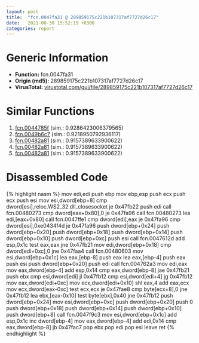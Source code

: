 ```yaml
---
layout: post
title:  "fcn.0047fa31 @ 289859175c221b107317af7727d26c17"
date:   2021-08-30 15:52:19 +0300
categories: report
---
```


# Generic Information
- **Function:** fcn.0047fa31
- **Origin (md5):** 289859175c221b107317af7727d26c17
- **VirusTotal:** [virustotal.com/gui/file/289859175c221b107317af7727d26c17][virustotal_ref]



# Similar Functions

1. [fcn.0044785f][similar_1_ref] (sim.: 0.9286423006379565)
2. [fcn.0049b6c7][similar_2_ref] (sim.: 0.9218950792936117)
3. [fcn.00482a81][similar_3_ref] (sim.: 0.9157389633900622)
4. [fcn.00482a81][similar_4_ref] (sim.: 0.9157389633900622)
5. [fcn.00482a81][similar_5_ref] (sim.: 0.9157389633900622)


# Disassembled Code

{% highlight nasm %}
mov edi,edi
push ebp
mov ebp,esp
push ecx
push ecx
push esi
mov esi,dword[ebp+8]
cmp dword[esi],reloc.WS2_32.dll_closesocket
je 0x47fb22
push edi
call fcn.00480273
cmp dword[eax+0x80],0
je 0x47fa96
call fcn.00480273
lea edi,[eax+0x80]
call fcn.0047ffe1
cmp dword[edi],eax
je 0x47fa96
cmp dword[esi],0xe0434f4d
je 0x47fa96
push dword[ebp+0x24]
push dword[ebp+0x20]
push dword[ebp+0x18]
push dword[ebp+0x14]
push dword[ebp+0x10]
push dword[ebp+0xc]
push esi
call fcn.0047612d
add esp,0x1c
test eax,eax
jne 0x47fb21
mov edi,dword[ebp+0x18]
cmp dword[edi+0xc],0
jne 0x47faa4
call fcn.00480603
mov esi,dword[ebp+0x1c]
lea eax,[ebp-8]
push eax
lea eax,[ebp-4]
push eax
push esi
push dword[ebp+0x20]
push edi
call fcn.004762a3
mov edi,eax
mov eax,dword[ebp-4]
add esp,0x14
cmp eax,dword[ebp-8]
jae 0x47fb21
push ebx
cmp esi,dword[edi]
jl 0x47fb12
cmp esi,dword[edi+4]
jg 0x47fb12
mov eax,dword[edi+0xc]
mov ecx,dword[edi+0x10]
shl eax,4
add eax,ecx
mov ecx,dword[eax-0xc]
test ecx,ecx
je 0x47fae8
cmp byte[ecx+8],0
jne 0x47fb12
lea ebx,[eax-0x10]
test byte[ebx],0x40
jne 0x47fb12
push dword[ebp+0x24]
mov esi,dword[ebp+0xc]
push dword[ebp+0x20]
push 0
push dword[ebp+0x18]
push dword[ebp+0x14]
push dword[ebp+0x10]
push dword[ebp+8]
call fcn.0047f9c3
mov esi,dword[ebp+0x1c]
add esp,0x1c
inc dword[ebp-4]
mov eax,dword[ebp-4]
add edi,0x14
cmp eax,dword[ebp-8]
jb 0x47fac7
pop ebx
pop edi
pop esi
leave 
ret 
{% endhighlight %}


[similar_1_ref]: /report/fcn.0044785f@418e0921f3a9bd4f5bc0dcc59623b5a1
[similar_2_ref]: /report/fcn.0049b6c7@279a61b1e76da49531f1f16fd1102a2d
[similar_3_ref]: /report/fcn.00482a81@152885a790b99953ce23874f0947b7bd
[similar_4_ref]: /report/fcn.00482a81@912f1d013a0d6151bc7a7cef6da1b2a0
[similar_5_ref]: /report/fcn.00482a81@fb9b7d22bc1c143ac66b0575cbdd088d
[virustotal_ref]: https://www.virustotal.com/gui/file/289859175c221b107317af7727d26c17